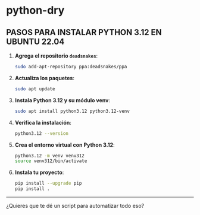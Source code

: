 # python-dry

## PASOS PARA INSTALAR PYTHON 3.12 EN UBUNTU 22.04

1. **Agrega el repositorio `deadsnakes`**:

   ```bash
   sudo add-apt-repository ppa:deadsnakes/ppa
   ```

2. **Actualiza los paquetes**:

   ```bash
   sudo apt update
   ```

3. **Instala Python 3.12 y su módulo venv**:

   ```bash
   sudo apt install python3.12 python3.12-venv
   ```

4. **Verifica la instalación**:

   ```bash
   python3.12 --version
   ```

5. **Crea el entorno virtual con Python 3.12**:

   ```bash
   python3.12 -m venv venv312
   source venv312/bin/activate
   ```

6. **Instala tu proyecto**:

   ```bash
   pip install --upgrade pip
   pip install .
   ```

---

¿Quieres que te dé un script para automatizar todo eso?
